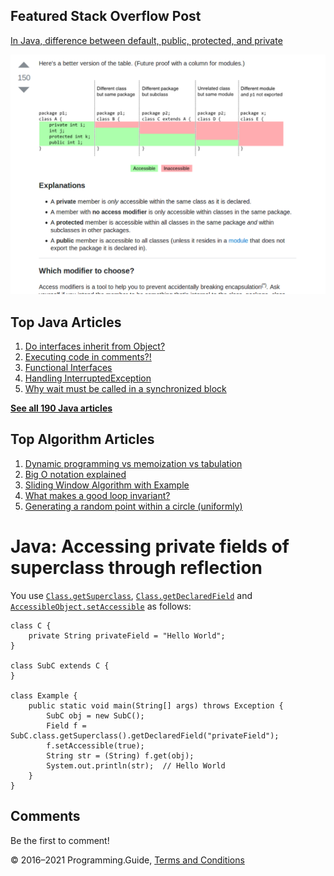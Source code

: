 <span class="underline"></span>

<span class="underline"></span>

## Featured Stack Overflow Post

[In Java, difference between default, public, protected, and private](https://stackoverflow.com/a/33627846/276052)

[<img src="../images/so-featured-33627846.png" alt="StackOverflow screenshot thumbnail" class="screenshot" />](https://stackoverflow.com/a/33627846/276052)

<span class="underline"></span>

## Top Java Articles

1.  [Do interfaces inherit from Object?](do-interfaces-inherit-from-object.html)
2.  [Executing code in comments?!](executing-code-in-comments.html)
3.  [Functional Interfaces](functional-interfaces.html)
4.  [Handling InterruptedException](handling-interrupted-exceptions.html)
5.  [Why wait must be called in a synchronized block](why-wait-must-be-in-synchronized.html)

[**See all 190 Java articles**](index.html)

## Top Algorithm Articles

1.  [Dynamic programming vs memoization vs tabulation](../dynamic-programming-vs-memoization-vs-tabulation.html)
2.  [Big O notation explained](../big-o-notation-explained.html)
3.  [Sliding Window Algorithm with Example](../sliding-window-example.html)
4.  [What makes a good loop invariant?](../what-makes-a-good-loop-invariant.html)
5.  [Generating a random point within a circle (uniformly)](../random-point-within-circle.html)

# Java: Accessing private fields of superclass through reflection

You use [`Class.getSuperclass`](https://docs.oracle.com/javase/8/docs/api/java/lang/Class.html#getSuperclass--), [`Class.getDeclaredField`](https://docs.oracle.com/javase/8/docs/api/java/lang/Class.html#getDeclaredField-java.lang.String-) and [`AccessibleObject.setAccessible`](https://docs.oracle.com/javase/8/docs/api/java/lang/reflect/AccessibleObject.html#setAccessible-boolean-) as follows:

    class C {
        private String privateField = "Hello World";
    }

    class SubC extends C {
    }

    class Example {
        public static void main(String[] args) throws Exception {
            SubC obj = new SubC();
            Field f = SubC.class.getSuperclass().getDeclaredField("privateField");
            f.setAccessible(true);
            String str = (String) f.get(obj);
            System.out.println(str);  // Hello World
        }
    }

## Comments

Be the first to comment!

© 2016–2021 Programming.Guide, [Terms and Conditions](../terms-and-conditions.html)
